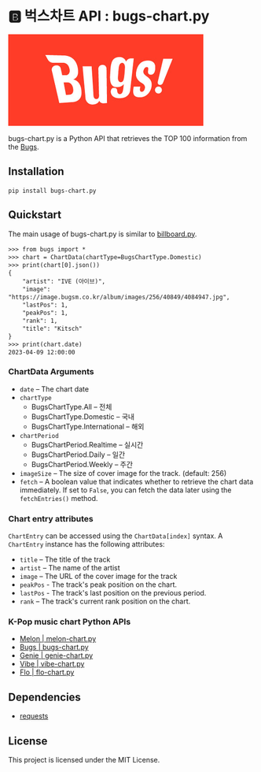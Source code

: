 # 🅱️ 벅스차트 API : bugs-chart.py
![bugs](./image.png)

bugs-chart.py is a Python API that retrieves the TOP 100 information from the [Bugs](https://music.bugs.co.kr/).

## Installation
```commandline
pip install bugs-chart.py
```

## Quickstart
The main usage of bugs-chart.py is similar to [billboard.py](https://github.com/guoguo12/billboard-charts).
```commandline
>>> from bugs import *
>>> chart = ChartData(chartType=BugsChartType.Domestic)
>>> print(chart[0].json())
{
    "artist": "IVE (아이브)",
    "image": "https://image.bugsm.co.kr/album/images/256/40849/4084947.jpg",
    "lastPos": 1,
    "peakPos": 1,
    "rank": 1,
    "title": "Kitsch"
}
>>> print(chart.date)
2023-04-09 12:00:00
```

### ChartData Arguments
- `date` – The chart date
- `chartType`
  - BugsChartType.All – 전체
  - BugsChartType.Domestic – 국내
  - BugsChartType.International – 해외
- `chartPeriod`
  - BugsChartPeriod.Realtime – 실시간
  - BugsChartPeriod.Daily – 일간
  - BugsChartPeriod.Weekly – 주간
- `imageSize` – The size of cover image for the track. (default: 256)
- `fetch` – A boolean value that indicates whether to retrieve the chart data immediately. If set to `False`, you can fetch the data later using the `fetchEntries()` method.

### Chart entry attributes
`ChartEntry` can be accessed using the `ChartData[index]` syntax. A `ChartEntry` instance has the following attributes:
- `title` – The title of the track
- `artist` – The name of the artist
- `image` – The URL of the cover image for the track
- `peakPos` - The track's peak position on the chart.
- `lastPos` - The track's last position on the previous period.
- `rank` – The track's current rank position on the chart.

### K-Pop music chart Python APIs
- [Melon | melon-chart.py](https://github.com/gold24park/melon-chart.py)
- [Bugs | bugs-chart.py](https://github.com/gold24park/bugs-chart.py)
- [Genie | genie-chart.py](https://github.com/gold24park/genie-chart.py)
- [Vibe | vibe-chart.py](https://github.com/gold24park/vibe-chart.py)
- [Flo | flo-chart.py](https://github.com/gold24park/flo-chart.py)

## Dependencies
- [requests](https://requests.readthedocs.io/en/latest/)

## License
This project is licensed under the MIT License.
